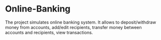 # Online-Banking
The project simulates online banking system. It allows to deposit/withdraw money from accounts, add/edit recipients, transfer money between accounts and recipients, view transactions.
